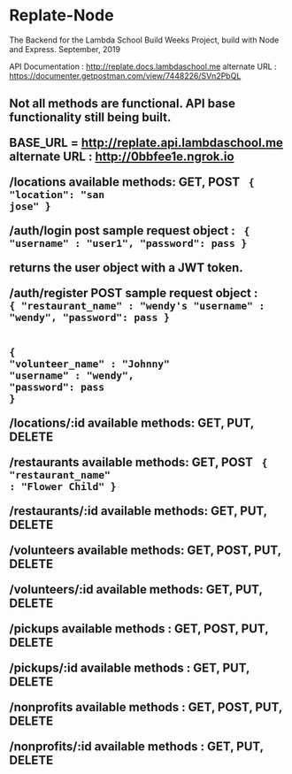 # Replate-Node
The Backend for the Lambda School Build Weeks Project, build with Node and Express.  September, 2019

API Documentation : 
http://replate.docs.lambdaschool.me
alternate URL : https://documenter.getpostman.com/view/7448226/SVn2PbQL

<h2>Not all methods are functional.  API base functionality still being built.  

<strong>BASE_URL = <a>http://replate.api.lambdaschool.me </a> </strong>
alternate URL : http://0bbfee1e.ngrok.io

/locations
available methods: GET, POST
<code>
{
	"location": "san jose"
}
</code>

/auth/login
<strong>post </strong>
sample request object : 
<code>
{
"username" : "user1",
"password": pass
}
</code>

returns the user object with a JWT token.

/auth/register
<strong>POST </strong>
sample request object : 
<code>
{
"restaurant_name" : "wendy's
"username" : "wendy",
"password": pass
}
</code>

<code>
{
"volunteer_name" : "Johnny"
"username" : "wendy",
"password": pass
}
</code>


/locations/:id
available methods: GET, PUT, DELETE

/restaurants
available methods: GET, POST
<code>
{
"restaurant_name" : "Flower Child"
}
</code>

/restaurants/:id
available methods: GET, PUT, DELETE

/volunteers
available methods: GET, POST, PUT, DELETE

/volunteers/:id
available methods: GET, PUT, DELETE

/pickups
available methods : GET, POST, PUT, DELETE

/pickups/:id
available methods : GET, PUT, DELETE

/nonprofits
available methods : GET, POST, PUT, DELETE

/nonprofits/:id
available methods : GET, PUT, DELETE


